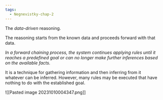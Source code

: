 ```yaml
---
tags:
  - Negnevistky-chap-2
---
```

The *data-driven* reasoning.

The reasoning starts from the known data and proceeds forward with that data.

*In a forward chaining process, the system continues applying rules until it reaches a predefined goal or can no longer make further inferences based on the available facts.*

It is a technique for gathering information and then inferring from it whatever can be inferred. However, many rules may be executed that have nothing to do with the established goal.

![[Pasted image 20231010004347.png]]
